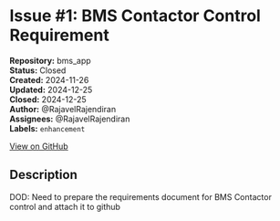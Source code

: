 # Issue #1: BMS Contactor Control Requirement 

**Repository:** bms_app  
**Status:** Closed  
**Created:** 2024-11-26  
**Updated:** 2024-12-25  
**Closed:** 2024-12-25  
**Author:** @RajavelRajendiran  
**Assignees:** @RajavelRajendiran  
**Labels:** `enhancement`  

[View on GitHub](https://github.com/Simtestlab/bms_app/issues/1)

## Description

DOD: Need to prepare the requirements document for BMS Contactor control and attach it to github